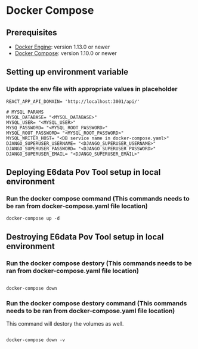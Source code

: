 # Docker Compose

## Prerequisites

- [Docker Engine](https://docs.docker.com/engine/install/): version 1.13.0 or newer
- [Docker Compose](https://docs.docker.com/compose/install/): version 1.10.0 or newer

## Setting up environment variable

### Update the env file with appropriate values in placeholder

```console
REACT_APP_API_DOMAIN= 'http://localhost:3001/api/'

# MYSQL PARAMS
MYSQL_DATABASE= "<MYSQL_DATABASE>"
MYSQL_USER= "<MYSQL_USER>"
MYSQ_PASSWORD= "<MYSQL_ROOT_PASSWORD>"
MYSQL_ROOT_PASSWORD= "<MYSQL_ROOT_PASSWORD>"
MYSQL_WRITER_HOST= "<DB service name in docker-compose.yaml>"
DJANGO_SUPERUSER_USERNAME= "<DJANGO_SUPERUSER_USERNAME>"
DJANGO_SUPERUSER_PASSWORD= "<DJANGO_SUPERUSER_PASSWORD>"
DJANGO_SUPERUSER_EMAIL= "<DJANGO_SUPERUSER_EMAIL>"
```

## Deploying E6data Pov Tool setup in local environment

### Run the docker compose command (This commands needs to be ran from docker-compose.yaml file location)

```console
docker-compose up -d
```


## Destroying E6data Pov Tool setup in local environment

### Run the docker compose destory (This commands needs to be ran from docker-compose.yaml file location)

```console

docker-compose down

```

### Run the docker compose destory command (This commands needs to be ran from docker-compose.yaml file location)
This command will destory the volumes as well.

```console

docker-compose down -v

```

